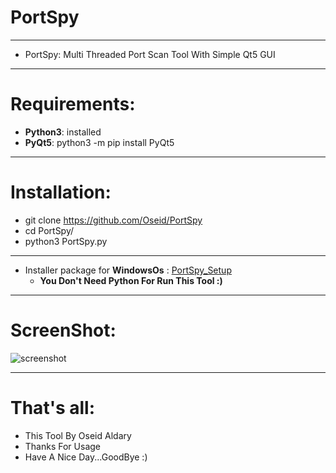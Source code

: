 # PortSpy

***
- PortSpy: Multi Threaded Port Scan Tool With Simple Qt5 GUI

***

# Requirements:
   - **Python3**: installed
   - **PyQt5**: python3 -m pip install PyQt5

***

# Installation:
  - git clone https://github.com/Oseid/PortSpy
  - cd PortSpy/
  - python3 PortSpy.py
***
  * Installer package for **WindowsOs** : [PortSpy_Setup](https://github.com/Oseid/PortSpy/PortSpy_Setup.exe)
    - **You Don't Need Python For Run This Tool :)** 
***

# ScreenShot:

   ![screenshot](https://user-images.githubusercontent.com/29546157/68063454-cb664e00-fd19-11e9-99e5-d53680c9a0e0.PNG)
***

# That's all:
   * This Tool By Oseid Aldary
   * Thanks For Usage
   * Have A Nice Day...GoodBye :)
